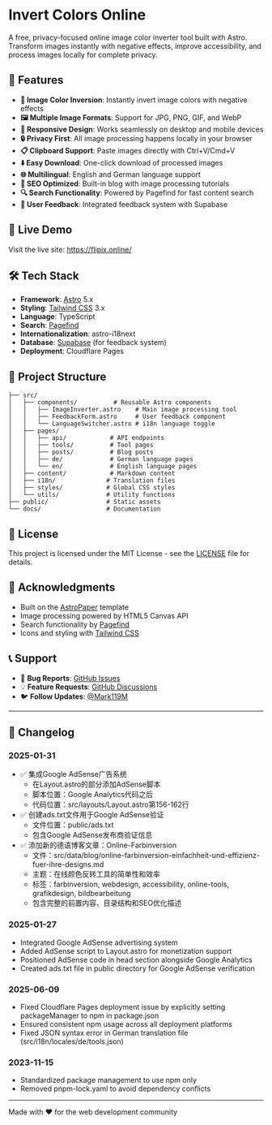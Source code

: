 # Invert Colors Online

A free, privacy-focused online image color inverter tool built with Astro. Transform images instantly with negative effects, improve accessibility, and process images locally for complete privacy.

## 🌟 Features

- **🔄 Image Color Inversion**: Instantly invert image colors with negative effects
- **🖼️ Multiple Image Formats**: Support for JPG, PNG, GIF, and WebP
- **📱 Responsive Design**: Works seamlessly on desktop and mobile devices
- **🔒 Privacy First**: All image processing happens locally in your browser
- **📋 Clipboard Support**: Paste images directly with Ctrl+V/Cmd+V
- **⬇️ Easy Download**: One-click download of processed images
- **🌐 Multilingual**: English and German language support
- **📝 SEO Optimized**: Built-in blog with image processing tutorials
- **🔍 Search Functionality**: Powered by Pagefind for fast content search
- **💬 User Feedback**: Integrated feedback system with Supabase

## 🚀 Live Demo

Visit the live site: https://flipix.online/

## 🛠️ Tech Stack

- **Framework**: [Astro](https://astro.build/) 5.x
- **Styling**: [Tailwind CSS](https://tailwindcss.com/) 3.x
- **Language**: TypeScript
- **Search**: [Pagefind](https://pagefind.app/)
- **Internationalization**: astro-i18next
- **Database**: [Supabase](https://supabase.com/) (for feedback system)
- **Deployment**: Cloudflare Pages

## 📁 Project Structure

```
├── src/
│   ├── components/          # Reusable Astro components
│   │   ├── ImageInverter.astro    # Main image processing tool
│   │   ├── FeedbackForm.astro     # User feedback component
│   │   └── LanguageSwitcher.astro # i18n language toggle
│   ├── pages/
│   │   ├── api/            # API endpoints
│   │   ├── tools/          # Tool pages
│   │   ├── posts/          # Blog posts
│   │   ├── de/             # German language pages
│   │   └── en/             # English language pages
│   ├── content/            # Markdown content
│   ├── i18n/              # Translation files
│   ├── styles/            # Global CSS styles
│   └── utils/             # Utility functions
├── public/                # Static assets
└── docs/                  # Documentation
```

## 📄 License

This project is licensed under the MIT License - see the [LICENSE](LICENSE) file for details.

## 🙏 Acknowledgments

- Built on the [AstroPaper](https://github.com/satnaing/astro-paper) template
- Image processing powered by HTML5 Canvas API
- Search functionality by [Pagefind](https://pagefind.app/)
- Icons and styling with [Tailwind CSS](https://tailwindcss.com/)

## 📞 Support

- 🐛 **Bug Reports**: [GitHub Issues](https://github.com/MOP-LQ/invert-colors-online/issues)
- 💡 **Feature Requests**: [GitHub Discussions](https://github.com/MOP-LQ/invert-colors-online/discussions)
- 🐦 **Follow Updates**: [@Mark119M](https://x.com/Mark119M)

---

## 📝 Changelog

### 2025-01-31
- ✅ 集成Google AdSense广告系统
  - 在Layout.astro的<head>部分添加AdSense脚本
  - 脚本位置：Google Analytics代码之后
  - 代码位置：src/layouts/Layout.astro第156-162行
- ✅ 创建ads.txt文件用于Google AdSense验证
  - 文件位置：public/ads.txt
  - 包含Google AdSense发布商验证信息
- ✅ 添加新的德语博客文章：Online-Farbinversion
  - 文件：src/data/blog/online-farbinversion-einfachheit-und-effizienz-fuer-ihre-designs.md
  - 主题：在线颜色反转工具的简单性和效率
  - 标签：farbinversion, webdesign, accessibility, online-tools, grafikdesign, bildbearbeitung
  - 包含完整的前置内容、目录结构和SEO优化描述

### 2025-01-27
- Integrated Google AdSense advertising system
- Added AdSense script to Layout.astro for monetization support
- Positioned AdSense code in head section alongside Google Analytics
- Created ads.txt file in public directory for Google AdSense verification

### 2025-06-09
- Fixed Cloudflare Pages deployment issue by explicitly setting packageManager to npm in package.json
- Ensured consistent npm usage across all deployment platforms
- Fixed JSON syntax error in German translation file (src/i18n/locales/de/tools.json)

### 2023-11-15
- Standardized package management to use npm only
- Removed pnpm-lock.yaml to avoid dependency conflicts

---

Made with ❤️ for the web development community
